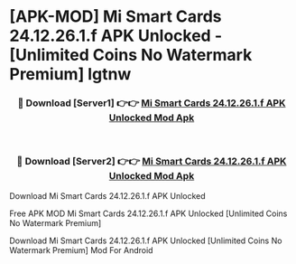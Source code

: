 # [APK-MOD] Mi Smart Cards 24.12.26.1.f APK Unlocked - [Unlimited Coins No Watermark Premium] lgtnw



<div align="center">
<h3>🔴 Download [Server1] 👉👉 <a href="https://momento.my/?title=Mi_Smart_Cards_24.12.26.1.f_APK_Unlocked">Mi Smart Cards 24.12.26.1.f APK Unlocked Mod Apk</a></h3><br>

<h3>🔴 Download [Server2] 👉👉 <a href="https://momento.my/?title=Mi_Smart_Cards_24.12.26.1.f_APK_Unlocked">Mi Smart Cards 24.12.26.1.f APK Unlocked Mod Apk</a></h3>
</div>



Download Mi Smart Cards 24.12.26.1.f APK Unlocked 

Free APK MOD Mi Smart Cards 24.12.26.1.f APK Unlocked [Unlimited Coins No Watermark Premium]

Download Mi Smart Cards 24.12.26.1.f APK Unlocked [Unlimited Coins No Watermark Premium] Mod For Android
